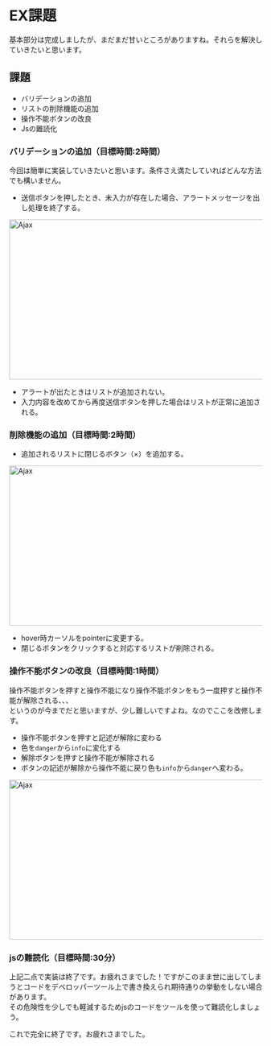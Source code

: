 # EX課題

基本部分は完成しましたが、まだまだ甘いところがありますね。それらを解決していきたいと思います。

## 課題

- バリデーションの追加
- リストの削除機能の追加
- 操作不能ボタンの改良
- Jsの難読化


### バリデーションの追加（目標時間:2時間）

今回は簡単に実装していきたいと思います。条件さえ満たしていればどんな方法でも構いません。

- 送信ボタンを押したとき、未入力が存在した場合、アラートメッセージを出し処理を終了する。
<img src="img/EX1.png" alt="Ajax" width="640" height="318">

- アラートが出たときはリストが追加されない。
- 入力内容を改めてから再度送信ボタンを押した場合はリストが正常に追加される。

### 削除機能の追加（目標時間:2時間）

- 追加されるリストに閉じるボタン（×）を追加する。
<img src="img/EX2.png" alt="Ajax" width="640" height="318">

- hover時カーソルをpointerに変更する。
- 閉じるボタンをクリックすると対応するリストが削除される。

### 操作不能ボタンの改良（目標時間:1時間）

操作不能ボタンを押すと操作不能になり操作不能ボタンをもう一度押すと操作不能が解除される、、、  
というのが今までだと思いますが、少し難しいですよね。なのでここを改修します。

- 操作不能ボタンを押すと記述が解除に変わる
- 色を`danger`から`info`に変化する
- 解除ボタンを押すと操作不能が解除される
- ボタンの記述が解除から操作不能に戻り色も`info`から`danger`へ変わる。
<img src="img/disabled.png" alt="Ajax" width="640" height="318">

### jsの難読化（目標時間:30分）

上記二点で実装は終了です。お疲れさまでした！ですがこのまま世に出してしまうとコードをデベロッパーツール上で書き換えられ期待通りの挙動をしない場合があります。  
その危険性を少しでも軽減するためjsのコードをツールを使って難読化しましょう。

これで完全に終了です。お疲れさまでした。